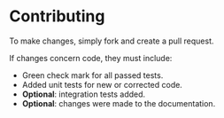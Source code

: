 # Contributing

To make changes, simply fork and create a pull request.

If changes concern code, they must include:
* Green check mark for all passed tests.
* Added unit tests for new or corrected code.
* **Optional**: integration tests added.
* **Optional**: changes were made to the documentation.
